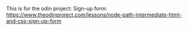 This is for the odin project: Sign-up form: https://www.theodinproject.com/lessons/node-path-intermediate-html-and-css-sign-up-form
